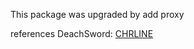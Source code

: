 This package was upgraded by add proxy

references DeachSword:
[CHRLINE](https://github.com/DeachSword/CHRLINE)